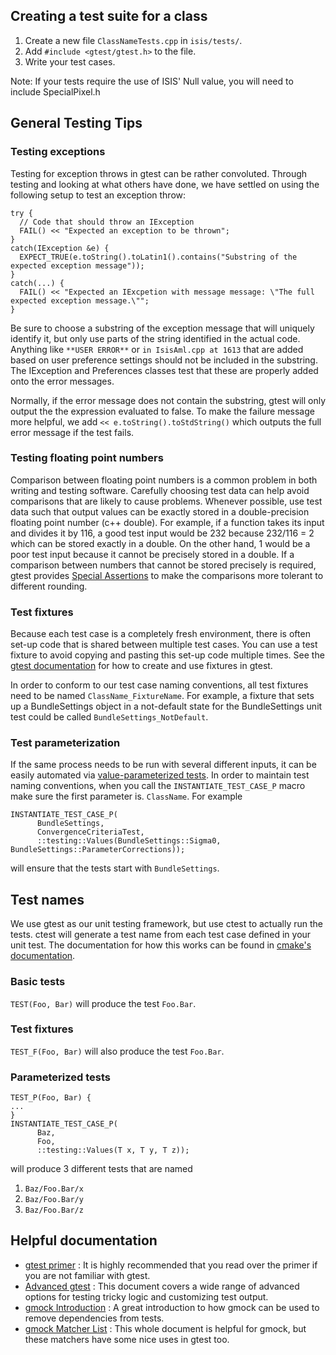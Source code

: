 ## Creating a test suite for a class
1. Create a new file `ClassNameTests.cpp` in `isis/tests/`.
1. Add `#include <gtest/gtest.h>` to the file.
1. Write your test cases.

Note: If your tests require the use of ISIS' Null value, you will need to include SpecialPixel.h

## General Testing Tips

### Testing exceptions
Testing for exception throws in gtest can be rather convoluted. Through testing and looking at what others have done, we have settled on using the following setup to test an exception throw:

```
try {
  // Code that should throw an IException
  FAIL() << "Expected an exception to be thrown";
}
catch(IException &e) {
  EXPECT_TRUE(e.toString().toLatin1().contains("Substring of the expected exception message"));
}
catch(...) {
  FAIL() << "Expected an IExcpetion with message message: \"The full expected exception message.\"";
}
```

Be sure to choose a substring of the exception message that will uniquely identify it, but only use parts of the string identified in the actual code. Anything like `**USER ERROR**` or `in IsisAml.cpp at 1613` that are added based on user preference settings should not be included in the substring. The IException and Preferences classes test that these are properly added onto the error messages.

Normally, if the error message does not contain the substring, gtest will only output the the expression evaluated to false. To make the failure message more helpful, we add `<< e.toString().toStdString()` which outputs the full error message if the test fails.

### Testing floating point numbers
Comparison between floating point numbers is a common problem in both writing and testing software. Carefully choosing test data can help avoid comparisons that are likely to cause problems. Whenever possible, use test data such that output values can be exactly stored in a double-precision floating point number (c++ double). For example, if a function takes its input and divides it by 116, a good test input would be 232 because 232/116 = 2 which can be stored exactly in a double. On the other hand, 1 would be a poor test input because it cannot be precisely stored in a double. If a comparison between numbers that cannot be stored precisely is required, gtest provides [Special Assertions](https://github.com/abseil/googletest/blob/master/googletest/docs/advanced.md#floating-point-comparison) to make the comparisons more tolerant to different rounding.

### Test fixtures
Because each test case is a completely fresh environment, there is often set-up code that is shared between multiple test cases. You can use a test fixture to avoid copying and pasting this set-up code multiple times. See the [gtest documentation](https://github.com/abseil/googletest/blob/master/googletest/docs/primer.md#test-fixtures-using-the-same-data-configuration-for-multiple-tests) for how to create and use fixtures in gtest.

In order to conform to our test case naming conventions, all test fixtures need to be named `ClassName_FixtureName`. For example, a fixture that sets up a BundleSettings object in a not-default state for the BundleSettings unit test could be called `BundleSettings_NotDefault`.

### Test parameterization
If the same process needs to be run with several different inputs, it can be easily automated via [value-parameterized tests](https://github.com/abseil/googletest/blob/master/googletest/docs/advanced.md#value-parameterized-tests). In order to maintain test naming conventions, when you call the `INSTANTIATE_TEST_CASE_P` macro make sure the first parameter is. `ClassName`. For example

```
INSTANTIATE_TEST_CASE_P(
      BundleSettings,
      ConvergenceCriteriaTest,
      ::testing::Values(BundleSettings::Sigma0, BundleSettings::ParameterCorrections));
```

will ensure that the tests start with `BundleSettings`.

## Test names
We use gtest as our unit testing framework, but use ctest to actually run the tests. ctest will generate a test name from each test case defined in your unit test. The documentation for how this works can be found in [cmake's documentation](https://cmake.org/cmake/help/v3.13/module/GoogleTest.html).

### Basic tests
`TEST(Foo, Bar)` will produce the test `Foo.Bar`.

### Test fixtures
`TEST_F(Foo, Bar)` will also produce the test `Foo.Bar`.

### Parameterized tests
```
TEST_P(Foo, Bar) {
...
}
INSTANTIATE_TEST_CASE_P(
      Baz,
      Foo,
      ::testing::Values(T x, T y, T z));
```
will produce 3 different tests that are named
1. `Baz/Foo.Bar/x`
1. `Baz/Foo.Bar/y`
1. `Baz/Foo.Bar/z`

## Helpful documentation
* [gtest primer](https://github.com/abseil/googletest/blob/master/googletest/docs/primer.md) : It is highly recommended that you read over the primer if you are not familiar with gtest.
* [Advanced gtest](https://github.com/abseil/googletest/blob/master/googletest/docs/advanced.md) : This document covers a wide range of advanced options for testing tricky logic and customizing test output.
* [gmock Introduction](https://github.com/abseil/googletest/blob/master/googlemock/docs/ForDummies.md) : A great introduction to how gmock can be used to remove dependencies from tests.
* [gmock Matcher List](https://github.com/abseil/googletest/blob/master/googlemock/docs/CheatSheet.md#matchers) : This whole document is helpful for gmock, but these matchers have some nice uses in gtest too.